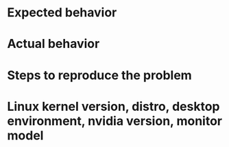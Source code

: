 # Expected behavior

# Actual behavior

# Steps to reproduce the problem

# Linux kernel version, distro, desktop environment, nvidia version, monitor model
